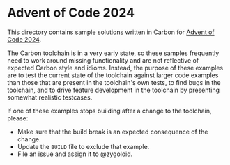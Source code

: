 # Advent of Code 2024

<!--
Part of the Carbon Language project, under the Apache License v2.0 with LLVM
Exceptions. See /LICENSE for license information.
SPDX-License-Identifier: Apache-2.0 WITH LLVM-exception
-->

This directory contains sample solutions written in Carbon for
[Advent of Code 2024](https://adventofcode.com/2024/).

The Carbon toolchain is in a very early state, so these samples frequently need
to work around missing functionality and are not reflective of expected Carbon
style and idioms. Instead, the purpose of these examples are to test the current
state of the toolchain against larger code examples than those that are present
in the toolchain's own tests, to find bugs in the toolchain, and to drive
feature development in the toolchain by presenting somewhat realistic testcases.

If one of these examples stops building after a change to the toolchain, please:

-   Make sure that the build break is an expected consequence of the change.
-   Update the `BUILD` file to exclude that example.
-   File an issue and assign it to @zygoloid.
